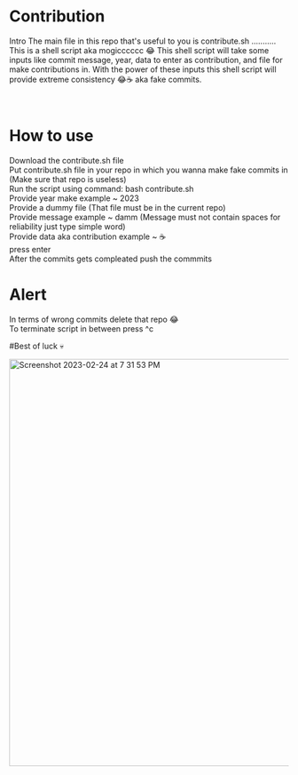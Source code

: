 # Contribution

Intro
The main file in this repo that's useful to you is contribute.sh ........... This is a shell script aka mogicccccc 😂 This shell script will take some inputs like commit message, year, data to enter as contribution, and file for make contributions in. With the power of these inputs this shell script will provide extreme consistency 😂☕️ aka fake commits.

<br>

<h1>How to use </h1>
Download the contribute.sh file
<br>
Put contribute.sh file in your repo in which you wanna make fake commits in (Make sure that repo is useless)
<br>
Run the script using command:         bash contribute.sh 
<br>
Provide year make example ~ 2023
<br>
Provide a dummy file (That file must be in the current repo)
<br>
Provide message example ~ damm (Message must not contain spaces for reliability just type simple word)
<br>
Provide data aka contribution example ~ ☕️
<br>
press enter 
<br>
After the commits gets compleated push the commmits
<br>

<h1>Alert</h1>
In terms of wrong commits delete that repo 😂
<br>
To terminate script in between press ^c

#Best of luck 💀

<img width="733" alt="Screenshot 2023-02-24 at 7 31 53 PM" src="https://user-images.githubusercontent.com/106314226/221197420-b3612edf-f950-4f77-8d74-9fc379ef9d37.png">


